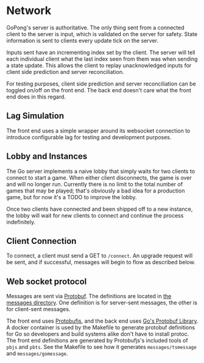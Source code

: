 # Network

GoPong's server is authoritative.  The only thing sent from a connected client to the server is input,
which is validated on the server for safety.  State information is sent to clients every update tick on
the server.

Inputs sent have an incrementing index set by the client.  The server will tell each individual client
what the last index seen from them was when sending a state update.  This allows the client to replay
unacknowledged inputs for client side prediction and server reconciliation.

For testing purposes, client side prediction and server reconciliation can be toggled on/off on the front
end.  The back end doesn't care what the front end does in this regard.

## Lag Simulation

The front end uses a simple wrapper around its websocket connection to introduce configurable lag for
testing and development purposes.

## Lobby and Instances

The Go server implements a naive lobby that simply waits for two clients to connect to start a game.
When either client disconnects, the game is over and will no longer run.  Currently there is no limit
to the total number of games that may be played; that's obviously a bad idea for a production game,
but for now it's a TODO to improve the lobby.

Once two clients have connected and been shipped off to a new instance, the lobby will wait for new
clients to connect and continue the process indefinitely.

## Client Connection

To connect, a client must send a GET to `/connect`.  An upgrade request will be sent, and if successful,
messages will begin to flow as described below.

## Web socket protocol

Messages are sent via [Protobuf](https://developers.google.com/protocol-buffers/).  The definitions are
located in [the messages directory](../messages).  One definition is for server-sent messages, the other
is for client-sent messages.

The front end uses [Protobufjs](https://www.npmjs.com/package/protobufjs), and the back end uses
[Go's Protobuf Library](https://github.com/golang/protobuf).  A docker container is used by the Makefile
to generate protobuf definitions for Go so developers and build systems alike don't have to install protoc.
The front end definitions are generated by Protobufjs's included tools of `pbjs` and `pbts`.  See the Makefile
to see how it generates `messages/tsmessage` and `messages/gomessage`.
